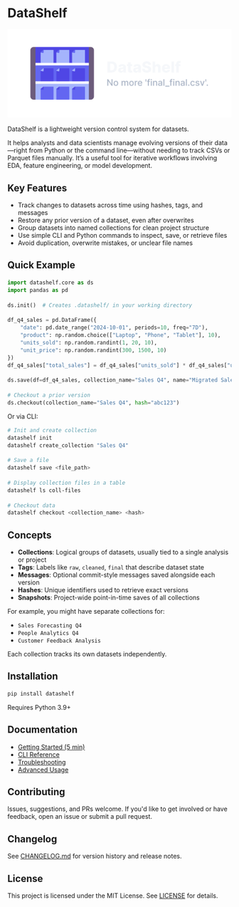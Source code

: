 # DataShelf

![DataShelf logo and tagline](./assets/DataShelf-no-bg.svg)

DataShelf is a lightweight version control system for datasets.

It helps analysts and data scientists manage evolving versions of their data—right from Python or the command line—without needing to track CSVs or Parquet files manually. It’s a useful tool for iterative workflows involving EDA, feature engineering, or model development.

## Key Features

- Track changes to datasets across time using hashes, tags, and messages
- Restore any prior version of a dataset, even after overwrites
- Group datasets into named collections for clean project structure
- Use simple CLI and Python commands to inspect, save, or retrieve files
- Avoid duplication, overwrite mistakes, or unclear file names

## Quick Example

```python
import datashelf.core as ds
import pandas as pd

ds.init()  # Creates .datashelf/ in your working directory

df_q4_sales = pd.DataFrame({
    "date": pd.date_range("2024-10-01", periods=10, freq="7D"),
    "product": np.random.choice(["Laptop", "Phone", "Tablet"], 10),
    "units_sold": np.random.randint(1, 20, 10),
    "unit_price": np.random.randint(300, 1500, 10)
})
df_q4_sales["total_sales"] = df_q4_sales["units_sold"] * df_q4_sales["unit_price"]

ds.save(df=df_q4_sales, collection_name="Sales Q4", name="Migrated Sales Q4 Data", tag="raw", message="Initial export")

# Checkout a prior version
ds.checkout(collection_name="Sales Q4", hash="abc123")
````

Or via CLI:

```bash
# Init and create collection
datashelf init
datashelf create_collection "Sales Q4"

# Save a file
datashelf save <file_path>

# Display collection files in a table
datashelf ls coll-files

# Checkout data
datashelf checkout <collection_name> <hash>
```

## Concepts

* **Collections**: Logical groups of datasets, usually tied to a single analysis or project
* **Tags**: Labels like `raw`, `cleaned`, `final` that describe dataset state
* **Messages**: Optional commit-style messages saved alongside each version
* **Hashes**: Unique identifiers used to retrieve exact versions
* **Snapshots**: Project-wide point-in-time saves of all collections

For example, you might have separate collections for:

* `Sales Forecasting Q4`
* `People Analytics Q4`
* `Customer Feedback Analysis`

Each collection tracks its own datasets independently.

## Installation

```bash
pip install datashelf
```

Requires Python 3.9+


## Documentation

* [Getting Started (5 min)](docs/getting-started.md)
* [CLI Reference](docs/cli-reference.md)
* [Troubleshooting](docs/troubleshooting.md)
* [Advanced Usage](docs/advanced-usage.md)

## Contributing

Issues, suggestions, and PRs welcome. If you'd like to get involved or have feedback, open an issue or submit a pull request.

## Changelog

See [CHANGELOG.md](CHANGELOG.md) for version history and release notes.

## License

This project is licensed under the MIT License. See [LICENSE](./LICENSE) for details.


